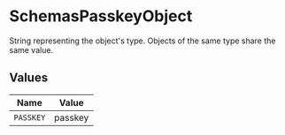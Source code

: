 # SchemasPasskeyObject

String representing the object's type. Objects of the same type share the same value.



## Values

| Name      | Value     |
| --------- | --------- |
| `PASSKEY` | passkey   |